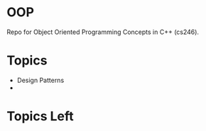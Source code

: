 # OOP
Repo for Object Oriented Programming Concepts in C++ (cs246).

# Topics  
- Design Patterns
- 

# Topics Left

